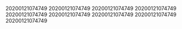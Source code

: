 20200121074749
20200121074749
20200121074749
20200121074749
20200121074749
20200121074749
20200121074749
20200121074749
20200121074749
